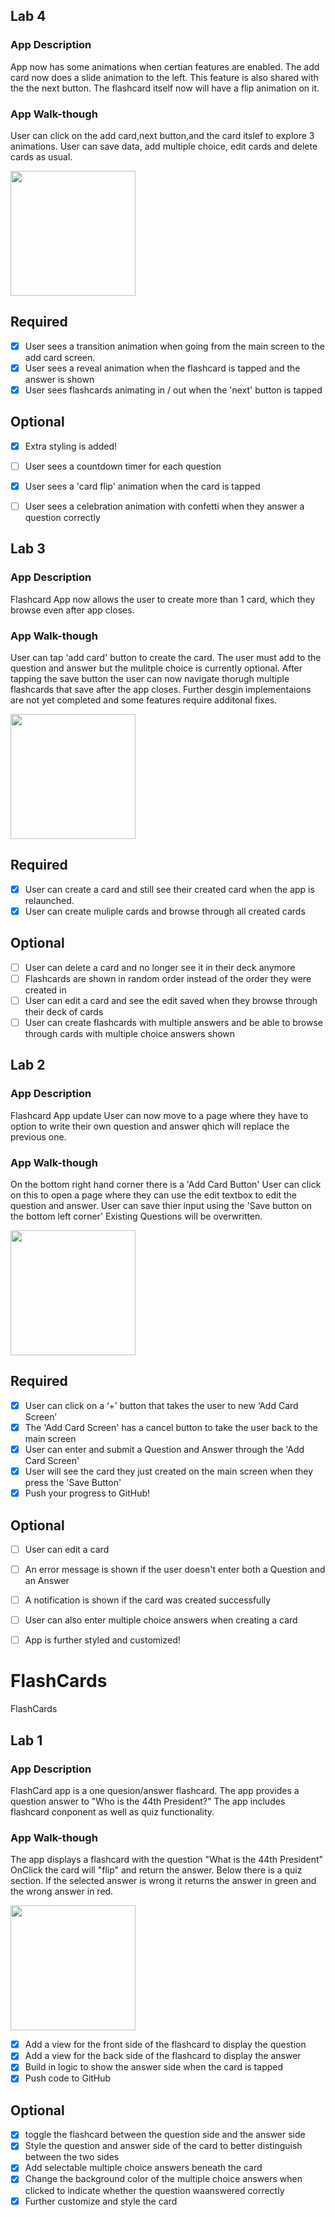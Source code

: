 ## Lab 4

### App Description
App now has some animations when certian features are enabled. The add card now does a slide animation to the left. This feature is also shared with the the next button. The flashcard itself now will have a flip animation on it. 

### App Walk-though
User can click on the add card,next button,and the card itslef to explore 3 animations. User can save data, add multiple choice, edit cards and delete cards as usual.

<img src= http://g.recordit.co/4dV5iJzq3N.gif width=200><br>


## Required
- [x] User sees a transition animation when going from the main screen to the add card screen.
- [x] User sees a reveal animation when the flashcard is tapped and the answer is shown
- [x] User sees flashcards animating in / out when the 'next' button is tapped

## Optional
- [x] Extra styling is added!
- [ ] User sees a countdown timer for each question
- [x] User sees a 'card flip' animation when the card is tapped
- [ ] User sees a celebration animation with confetti when they answer a question correctly


## Lab 3

### App Description
Flashcard App now allows the user to create more than 1 card, which they browse even after app closes. 

### App Walk-though
User can tap 'add card' button to create the card. The user must add to the question and answer but the mulitple choice is currently optional. After tapping the save button the user can now navigate thorugh multiple flashcards that save after the app closes. Further desgin implementaions are not yet completed and some features require additonal fixes. 

<img src= http://g.recordit.co/x16FL2MwRv.gif width=200><br>


## Required
- [x] User can create a card and still see their created card when the app is relaunched.
- [x] User can create muliple cards and browse through all created cards

## Optional
- [ ] User can delete a card and no longer see it in their deck anymore
- [ ] Flashcards are shown in random order instead of the order they were created in
- [ ] User can edit a card and see the edit saved when they browse through their deck of cards
- [ ] User can create flashcards with multiple answers and be able to browse through cards with multiple choice answers shown

## Lab 2

### App Description
Flashcard App update User can now move to a page where they have to option to write their own question and answer qhich will replace the previous one.

### App Walk-though
On the bottom right hand corner there is a 'Add Card Button' User can click on this to open a page where they can use the edit textbox to edit the question and answer. User can save thier input using the 'Save button on the bottom left corner' Existing Questions will be overwritten. 

<img src= http://g.recordit.co/YXFlwvy8Q8.gif width=200><br>



## Required
- [x] User can click on a ‘+’ button that takes the user to new ‘Add Card Screen’
- [x] The 'Add Card Screen' has a cancel button to take the user back to the main screen
- [x] User can enter and submit a Question and Answer through the 'Add Card Screen'
- [x] User will see the card they just created on the main screen when they press the 'Save Button'
- [x] Push your progress to GitHub!

## Optional
- [ ] User can edit a card
- [ ] An error message is shown if the user doesn't enter both a Question and an Answer
- [ ] A notification is shown if the card was created successfully
- [ ] User can also enter multiple choice answers when creating a card
- [ ] App is further styled and customized!





# FlashCards
FlashCards

## Lab 1

### App Description
FlashCard app is a one quesion/answer flashcard. The app provides a question answer to "Who is the 44th President?" The app includes flashcard conponent as well as quiz functionality.  

### App Walk-though
The app displays a flashcard with the question "What is the 44th President" OnClick the card will "flip" and return the answer. Below there is a quiz section. If the selected answer is wrong it returns the answer in green and the wrong answer in red.

<img src= https://recordit.co/1UApA6EOsi.gif width=200><br>

- [x] Add a view for the front side of the flashcard to display the question
- [x] Add a view for the back side of the flashcard to display the answer
- [x] Build in logic to show the answer side when the card is tapped
- [x] Push code to GitHub
## Optional
- [x] toggle the flashcard between the question side and the answer side
- [x] Style the question and answer side of the card to better distinguish between the two sides
- [x] Add selectable multiple choice answers beneath the card
- [x] Change the background color of the multiple choice answers when clicked to indicate whether the question waanswered correctly
- [x] Further customize and style the card